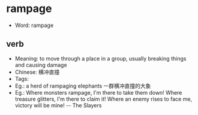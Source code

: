 # rampage

- Word: rampage

## verb

- Meaning: to move through a place in a group, usually breaking things and causing damage
- Chinese: 横冲直撞
- Tags: 
- Eg.: a herd of rampaging elephants 一群横冲直撞的大象
- Eg.: Where monsters rampage, I'm there to take them down! Where treasure glitters, I'm there to claim it! Where an enemy rises to face me, victory will be mine! -- The Slayers

